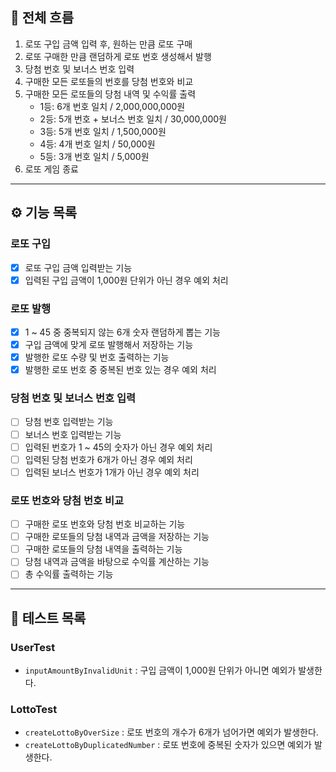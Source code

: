 ## 🎯 전체 흐름

1. 로또 구입 금액 입력 후, 원하는 만큼 로또 구매
2. 로또 구매한 만큼 랜덤하게 로또 번호 생성해서 발행
3. 당첨 번호 및 보너스 번호 입력
4. 구매한 모든 로또들의 번호를 당첨 번호와 비교
5. 구매한 모든 로또들의 당첨 내역 및 수익률 출력
   - 1등: 6개 번호 일치 / 2,000,000,000원
   - 2등: 5개 번호 + 보너스 번호 일치 / 30,000,000원
   - 3등: 5개 번호 일치 / 1,500,000원
   - 4등: 4개 번호 일치 / 50,000원
   - 5등: 3개 번호 일치 / 5,000원
6. 로또 게임 종료

---

## ⚙️ 기능 목록

### 로또 구입  
- [x] 로또 구입 금액 입력받는 기능
- [x] 입력된 구입 금액이 1,000원 단위가 아닌 경우 예외 처리

### 로또 발행  
- [x] 1 ~ 45 중 중복되지 않는 6개 숫자 랜덤하게 뽑는 기능
- [x] 구입 금액에 맞게 로또 발행해서 저장하는 기능
- [x] 발행한 로또 수량 및 번호 출력하는 기능
- [x] 발행한 로또 번호 중 중복된 번호 있는 경우 예외 처리

### 당첨 번호 및 보너스 번호 입력  
- [ ] 당첨 번호 입력받는 기능
- [ ] 보너스 번호 입력받는 기능
- [ ] 입력된 번호가 1 ~ 45의 숫자가 아닌 경우 예외 처리
- [ ] 입력된 당첨 번호가 6개가 아닌 경우 예외 처리
- [ ] 입력된 보너스 번호가 1개가 아닌 경우 예외 처리

### 로또 번호와 당첨 번호 비교
- [ ] 구매한 로또 번호와 당첨 번호 비교하는 기능
- [ ] 구매한 로또들의 당첨 내역과 금액을 저장하는 기능
- [ ] 구매한 로또들의 당첨 내역을 출력하는 기능
- [ ] 당첨 내역과 금액을 바탕으로 수익률 계산하는 기능
- [ ] 총 수익률 출력하는 기능

---

## 🚦 테스트 목록

### UserTest
- `inputAmountByInvalidUnit` : 구입 금액이 1,000원 단위가 아니면 예외가 발생한다.

### LottoTest
- `createLottoByOverSize` : 로또 번호의 개수가 6개가 넘어가면 예외가 발생한다.
- `createLottoByDuplicatedNumber` : 로또 번호에 중복된 숫자가 있으면 예외가 발생한다.